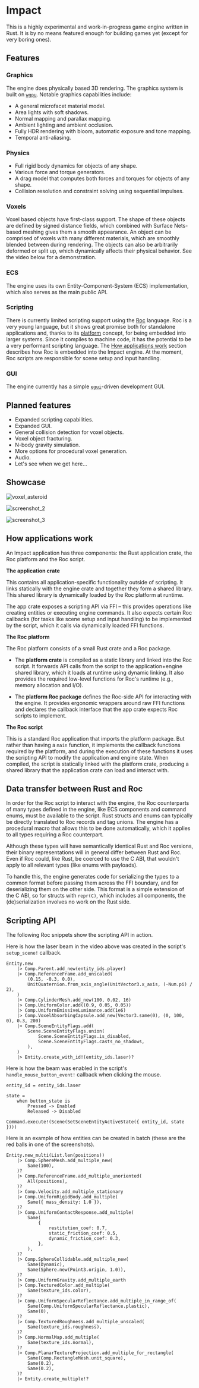 # Impact

This is a highly experimental and work-in-progress game engine written in Rust. It is by no means featured enough for building games yet (except for very boring ones).

## Features

### Graphics

The engine does physically based 3D rendering. The graphics system is built on [`wgpu`](https://github.com/gfx-rs/wgpu). Notable graphics capabilities include:

- A general microfacet material model.
- Area lights with soft shadows.
- Normal mapping and parallax mapping.
- Ambient lighting and ambient occlusion.
- Fully HDR rendering with bloom, automatic exposure and tone mapping.
- Temporal anti-aliasing.

### Physics

- Full rigid body dynamics for objects of any shape.
- Various force and torque generators.
- A drag model that computes both forces and torques for objects of any shape.
- Collision resolution and constraint solving using sequential impulses.

### Voxels

Voxel based objects have first-class support. The shape of these objects are defined by signed distance fields, which combined with Surface Nets-based meshing gives them a smooth appearance. An object can be comprised of voxels with many different materials, which are smoothly blended between during rendering. The objects can also be arbitrarily deformed or split up, which dynamically affects their physical behavior. See the video below for a demonstration.

### ECS

The engine uses its own Entity-Component-System (ECS) implementation, which also serves as the main public API.

### Scripting

There is currently limited scripting support using the [Roc](https://www.roc-lang.org/) language. Roc is a very young language, but it shows great promise both for standalone applications and, thanks to its [platform](https://www.roc-lang.org/platforms) concept, for being embedded into larger systems. Since it compiles to machine code, it has the potential to be a very performant scripting language. The [How applications work](#how-applications-work) section describes how Roc is embedded into the Impact engine. At the moment, Roc scripts are responsible for scene setup and input handling.

### GUI

The engine currently has a simple [`egui`](https://github.com/emilk/egui)-driven development GUI.

## Planned features

- Expanded scripting capabilities.
- Expanded GUI.
- General collision detection for voxel objects.
- Voxel object fracturing.
- N-body gravity simulation.
- More options for procedural voxel generation.
- Audio.
- Let's see when we get here...

## Showcase

![voxel_asteroid](showcase/voxel_asteroid.gif "Voxel Asteroid")

![screenshot_2](showcase/screenshot_2.png "Screenshot 2")

![screenshot_3](showcase/screenshot_3.png "Screenshot 3")

## How applications work

An Impact application has three components: the Rust application crate, the Roc platform and the Roc script.

**The application crate**

This contains all application-specific functionality outside of scripting. It links statically with the engine crate and together they form a shared library. This shared library is dynamically loaded by the Roc platform at runtime.

The app crate exposes a scripting API via FFI – this provides operations like creating entities or executing engine commands. It also expects certain Roc callbacks (for tasks like scene setup and input handling) to be implemented by the script, which it calls via dynamically loaded FFI functions.

**The Roc platform**

The Roc platform consists of a small Rust crate and a Roc package.

- The **platform crate** is compiled as a static library and linked into the Roc script. It forwards API calls from the script to the application+engine shared library, which it loads at runtime using dynamic linking. It also provides the required low-level functions for Roc's runtime (e.g., memory allocation and I/O).

- The **platform Roc package** defines the Roc-side API for interacting with the engine. It provides ergonomic wrappers around raw FFI functions and declares the callback interface that the app crate expects Roc scripts to implement.

**The Roc script**

This is a standard Roc application that imports the platform package. But rather than having a `main` function, it implements the callback functions required by the platform, and during the execution of these functions it uses the scripting API to modify the application and engine state. When compiled, the script is statically linked with the platform crate, producing a shared library that the application crate can load and interact with.

## Data transfer between Rust and Roc

In order for the Roc script to interact with the engine, the Roc counterparts of many types defined in the engine, like ECS components and command enums, must be available to the script. Rust structs and enums can typically be directly translated to Roc records and tag unions. The engine has a procedural macro that allows this to be done automatically, which it applies to all types requiring a Roc counterpart.

Although these types will have semantically identical Rust and Roc versions, their binary representations will in general differ between Rust and Roc. Even if Roc could, like Rust, be coerced to use the C ABI, that wouldn't apply to all relevant types (like enums with payloads).

To handle this, the engine generates code for serializing the types to a common format before passing them across the FFI boundary, and for deserializing them on the other side. This format is a simple extension of the C ABI, so for structs with `repr(C)`, which includes all components, the (de)serialization involves no work on the Rust side.

## Scripting API

The following Roc snippets show the scripting API in action.

Here is how the laser beam in the video above was created in the script's `setup_scene!` callback.

```roc
Entity.new
    |> Comp.Parent.add_new(entity_ids.player)
    |> Comp.ReferenceFrame.add_unscaled(
        (0.15, -0.3, 0.0),
        UnitQuaternion.from_axis_angle(UnitVector3.x_axis, (-Num.pi) / 2),
    )
    |> Comp.CylinderMesh.add_new(100, 0.02, 16)
    |> Comp.UniformColor.add((0.9, 0.05, 0.05))
    |> Comp.UniformEmissiveLuminance.add(1e6)
    |> Comp.VoxelAbsorbingCapsule.add_new(Vector3.same(0), (0, 100, 0), 0.3, 200)
    |> Comp.SceneEntityFlags.add(
        Scene.SceneEntityFlags.union(
            Scene.SceneEntityFlags.is_disabled,
            Scene.SceneEntityFlags.casts_no_shadows,
        ),
    )
    |> Entity.create_with_id!(entity_ids.laser)?
```

Here is how the beam was enabled in the script's `handle_mouse_button_event!` callback when clicking the mouse.

```roc
entity_id = entity_ids.laser

state =
    when button_state is
        Pressed -> Enabled
        Released -> Disabled

Command.execute!(Scene(SetSceneEntityActiveState({ entity_id, state })))
```

Here is an example of how entities can be created in batch (these are the red balls in one of the screenshots).

```roc
Entity.new_multi(List.len(positions))
    |> Comp.SphereMesh.add_multiple_new(
        Same(100),
    )?
    |> Comp.ReferenceFrame.add_multiple_unoriented(
        All(positions),
    )?
    |> Comp.Velocity.add_multiple_stationary
    |> Comp.UniformRigidBody.add_multiple(
        Same({ mass_density: 1.0 }),
    )?
    |> Comp.UniformContactResponse.add_multiple(
        Same(
            {
                restitution_coef: 0.7,
                static_friction_coef: 0.5,
                dynamic_friction_coef: 0.3,
            },
        ),
    )?
    |> Comp.SphereCollidable.add_multiple_new(
        Same(Dynamic),
        Same(Sphere.new(Point3.origin, 1.0)),
    )?
    |> Comp.UniformGravity.add_multiple_earth
    |> Comp.TexturedColor.add_multiple(
        Same(texture_ids.color),
    )?
    |> Comp.UniformSpecularReflectance.add_multiple_in_range_of(
        Same(Comp.UniformSpecularReflectance.plastic),
        Same(0),
    )?
    |> Comp.TexturedRoughness.add_multiple_unscaled(
        Same(texture_ids.roughness),
    )?
    |> Comp.NormalMap.add_multiple(
        Same(texture_ids.normal),
    )?
    |> Comp.PlanarTextureProjection.add_multiple_for_rectangle(
        Same(Comp.RectangleMesh.unit_square),
        Same(0.2),
        Same(0.2),
    )?
    |> Entity.create_multiple!?
```
